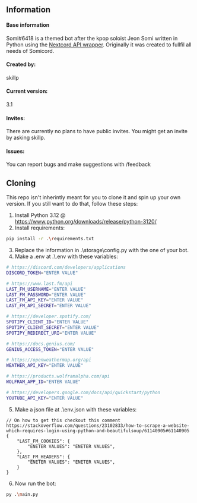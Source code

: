 <h2>Information</h2>

<h4>Base information</h4>

Somi#6418 is a themed bot after the kpop soloist Jeon Somi written in Python using the [Nextcord API wrapper](https://docs.nextcord.dev/en/stable/).
Originally it was created to fullfil all needs of Somicord.

<h4>Created by:</h4>
skillp

<h4>Current version:</h4>
3.1

<h4>Invites:</h4>
There are currently no plans to have public invites. You might get an invite by asking skillp.

<h4>Issues:</h4>
You can report bugs and make suggestions with /feedback

<h2>Cloning</h2>

This repo isn't inherintly meant for you to clone it and spin up your own version. If you still want to do that, follow these steps:

1. Install Python 3.12 @ https://www.python.org/downloads/release/python-3120/
2. Install requirements:
```sh
pip install -r .\requirements.txt
```
3. Replace the information in .\storage\config.py with the one of your bot.
4. Make a .env at .\\.env with these variables:

```sh
# https://discord.com/developers/applications
DISCORD_TOKEN="ENTER VALUE"

# https://www.last.fm/api
LAST_FM_USERNAME="ENTER VALUE"
LAST_FM_PASSWORD="ENTER VALUE"
LAST_FM_API_KEY="ENTER VALUE"
LAST_FM_API_SECRET="ENTER VALUE"

# https://developer.spotify.com/
SPOTIPY_CLIENT_ID="ENTER VALUE"
SPOTIPY_CLIENT_SECRET="ENTER VALUE"
SPOTIPY_REDIRECT_URI="ENTER VALUE"

# https://docs.genius.com/
GENIUS_ACCESS_TOKEN="ENTER VALUE"

# https://openweathermap.org/api
WEATHER_API_KEY="ENTER VALUE"

# https://products.wolframalpha.com/api
WOLFRAM_APP_ID="ENTER VALUE"

# https://developers.google.com/docs/api/quickstart/python
YOUTUBE_API_KEY="ENTER VALUE"
```

5. Make a json file at .\env.json with these variables:

```jsonc
// On how to get this checkout this comment https://stackoverflow.com/questions/23102833/how-to-scrape-a-website-which-requires-login-using-python-and-beautifulsoup/61140905#61140905
{
    "LAST_FM_COOKIES": {
        "ENETER VALUES": "ENETER VALUES",
    },
    "LAST_FM_HEADERS": {
        "ENETER VALUES": "ENETER VALUES",
    }
}
```

6. Now run the bot:

```sh
py .\main.py
```